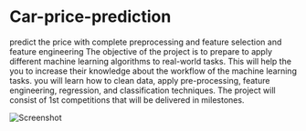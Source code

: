 # Car-price-prediction
predict the price  with complete preprocessing and feature selection and feature engineering The objective of the project is to prepare to apply different machine learning algorithms to real-world tasks. This will help the you to increase their knowledge about the workflow of the machine learning tasks. you will learn how to clean data, apply pre-processing, feature engineering, regression, and classification techniques. The project will consist of 1st competitions that will be delivered in milestones.


![Screenshot]()
